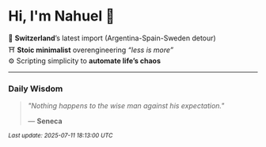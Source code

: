 # Hi, I'm Nahuel :tiger:

📍 **Switzerland**’s latest import (Argentina-Spain-Sweden detour)  
⛩️ **Stoic minimalist** overengineering *“less is more”*  
⚙️ Scripting simplicity to **automate life’s chaos**

---

### Daily Wisdom
> _"Nothing happens to the wise man against his expectation."_  
>
> — **Seneca**

<sub>*Last update: 2025-07-11 18:13:00 UTC*</sub>

